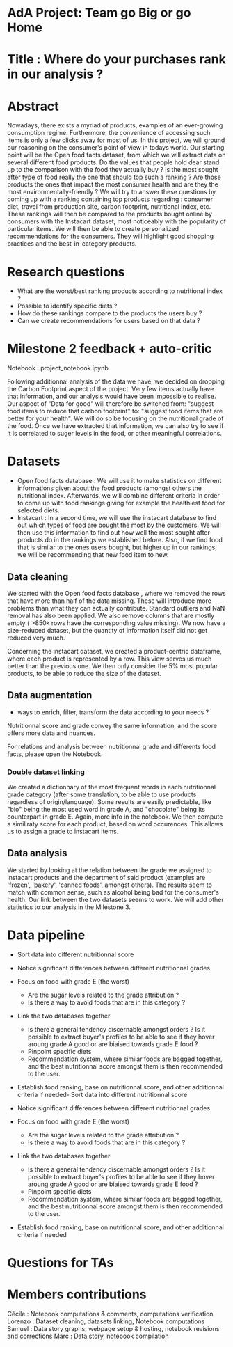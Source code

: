 # AdA Project: Team go Big or go Home

# Title : Where do your purchases rank in our analysis ?

# Abstract

Nowadays, there exists a myriad of products, examples of an ever-growing consumption regime. Furthermore, the convenience of accessing such items is only a few clicks away for most of us. In this project, we will ground our reasoning on the consumer's point of view in todays world. Our starting point will be the Open food facts dataset, from which we will extract data on several different food products. Do the values that people hold dear stand up to the comparison with the food they actually buy ? Is the most sought after type of food really the one that should top such a ranking ? Are those products the ones that impact the most consumer health and are they the most environmentally-friendly ? We will try to answer these questions by coming up with a ranking containing top products regarding : consumer diet, travel from production site, carbon footprint, nutritional index, etc. These rankings will then be compared to the products bought online by consumers with the Instacart dataset, most noticeably with the popularity of particular items. We will then be able to create personalized recommendations for the consumers. They will highlight good shopping practices and the best-in-category products. 

# Research questions

- What are the worst/best ranking products according to nutritional index ?
- Possible to identify specific diets ?
- How do these rankings compare to the products the users buy ?
- Can we create recommendations for users based on that data ?

# Milestone 2 feedback + auto-critic 

Notebook : project_notebook.ipynb

Following additionnal analysis of the data we have, we decided on dropping the Carbon Footprint aspect of the project. Very few items actually have that information, and our analysis would have been impossible to realise. Our aspect of "Data for good" will therefore be switched from: "suggest food items to reduce that carbon footprint" to: "suggest food items that are better for your health". We will do so be focusing on the nutritional grade of the food. Once we have extracted that information, we can also try to see if it is correlated to suger levels in the food, or other meaningful correlations. 

# Datasets

- Open food facts database : We will use it to make statistics on different informations given about the food products (amongst others the nutritional index. Afterwards, we will combine different criteria in order to come up with food rankings giving for example the healthiest food for selected diets. 
- Instacart : In a second time, we will use the instacart database to find out which types of food are bought the most by the customers. We will then use this information to find out how well the most sought after products do in the rankings we established before. Also, if we find food that is similar to the ones users bought, but higher up in our rankings, we will be recommending that new food item to new. 

## Data cleaning

We started with the Open food facts database , where we removed the rows that have more than half of the data missing. These will introduce more problems than what they can actually contribute. 
Standard outliers and NaN removal has also been applied. 
We also remove columns that are mostly empty (  >850k rows have the corresponding value missing). We now have a size-reduced dataset, but the quantity of information itself did not get reduced very much. 

Concerning the instacart dataset, we created a product-centric dataframe, where each product is represented by a row. This view serves us much better than the previous one. We then only consider the 5% most popular products, to be able to reduce the size of the dataset. 

## Data augmentation

- ways to enrich, filter, transform the data according to your needs ?

Nutritionnal score and grade convey the same information, and the score offers more data and nuances. 

For relations and analysis between nutritionnal grade and differents food facts, please open the Notebook. 

### Double dataset linking

We created a dictionnary of the most frequent words in each nutritionnal grade category (after some translation, to be able to use products regardless of origin/language). Some results are easily predictable, like "bio" being the most used word in grade A, and "chocolate" being its counterpart in grade E. Again, more info in the notebook. 
We then compute a similiraty score for each product, based on word occurences. This allows us to assign a grade to instacart items. 

## Data analysis

We started by looking at the relation between the grade we assigned to instacart products and the department of said product (examples are 'frozen', 'bakery', 'canned foods', amongst others). 
The results seem to match with common sense, such as alcohol being bad for the consumer's health. Our link between the two datasets seems to work. 
We will add other statistics to our analysis in the Milestone 3. 

# Data pipeline

- Sort data into different nutritionnal score
- Notice significant differences between different nutritionnal grades
- Focus on food with grade E (the worst)
    - Are the sugar levels related to the grade attribution ?
    - Is there a way to avoid foods that are in this category ? 
    
- Link the two databases together
    - Is there a general tendency discernable amongst orders ? Is it possible to extract buyer's profiles to be able to see if they hover aroung grade A good or are biaised towards grade E food ? 
    - Pinpoint specific diets
    - Recommendation system, where similar foods are bagged together, and the best nutritionnal score amongst them is then recommended to the user. 
- Establish food ranking, base on nutritionnal score, and other additionnal criteria if needed- Sort data into different nutritionnal score
- Notice significant differences between different nutritionnal grades
- Focus on food with grade E (the worst)
    - Are the sugar levels related to the grade attribution ?
    - Is there a way to avoid foods that are in this category ? 
    
- Link the two databases together
    - Is there a general tendency discernable amongst orders ? Is it possible to extract buyer's profiles to be able to see if they hover aroung grade A good or are biaised towards grade E food ? 
    - Pinpoint specific diets
    - Recommendation system, where similar foods are bagged together, and the best nutritionnal score amongst them is then recommended to the user. 
- Establish food ranking, base on nutritionnal score, and other additionnal criteria if needed

# Questions for TAs

# Members contributions

Cécile : Notebook computations & comments, computations verification
Lorenzo : Dataset cleaning, datasets linking, Notebook computations
Samuel : Data story graphs, webpage setup & hosting, notebook revisions and corrections
Marc : Data story, notebook compilation
